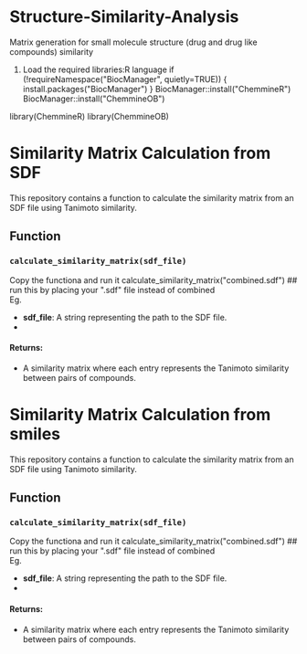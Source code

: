 # Structure-Similarity-Analysis
Matrix generation for  small molecule structure (drug and drug like compounds) similarity 

1. Load the required libraries:R language
if (!requireNamespace("BiocManager", quietly=TRUE)) {
  install.packages("BiocManager")
}
BiocManager::install("ChemmineR")
BiocManager::install("ChemmineOB")

library(ChemmineR)
library(ChemmineOB)


# Similarity Matrix Calculation from SDF
This repository contains a function to calculate the similarity matrix from an SDF file using Tanimoto similarity.

## Function
### `calculate_similarity_matrix(sdf_file)`
Copy the functiona and run it 
calculate_similarity_matrix("combined.sdf") ## run this by placing your ".sdf" file instead of combined   
Eg. 
- **sdf_file**: A string representing the path to the SDF file.
- 
#### Returns:
- A similarity matrix where each entry represents the Tanimoto similarity between pairs of compounds.


# Similarity Matrix Calculation from smiles
This repository contains a function to calculate the similarity matrix from an SDF file using Tanimoto similarity.

## Function
### `calculate_similarity_matrix(sdf_file)`
Copy the functiona and run it 
calculate_similarity_matrix("combined.sdf") ## run this by placing your ".sdf" file instead of combined   
Eg. 
- **sdf_file**: A string representing the path to the SDF file.
- 
#### Returns:
- A similarity matrix where each entry represents the Tanimoto similarity between pairs of compounds.


